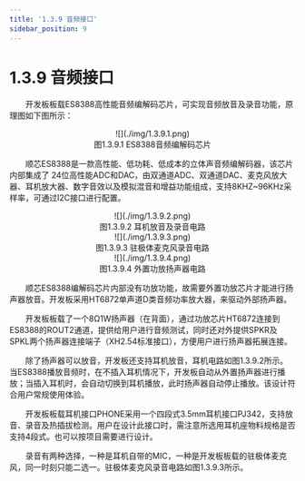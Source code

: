```yaml
---
title: '1.3.9 音频接口'
sidebar_position: 9
---
```


# 1.3.9 音频接口

&emsp;&emsp;开发板板载ES8388高性能音频编解码芯片，可实现音频放音及录音功能，原理图如下图所示：

<center>
![](./img/1.3.9.1.png)<br />
图1.3.9.1 ES8388音频编解码芯片
</center>

&emsp;&emsp;顺芯ES8388是一款高性能、低功耗、低成本的立体声音频编解码器，该芯片内部集成了 24位高性能ADC和DAC，由双通道ADC、双通道DAC、麦克风放大器、耳机放大器、数字音效以及模拟混音和增益功能组成，支持8KHZ~96KHz采样率，可通过I2C接口进行配置。

<center>
![](./img/1.3.9.2.png)<br />
图1.3.9.2 耳机放音及录音电路
</center>

<center>
![](./img/1.3.9.3.png)<br />
图1.3.9.3 驻极体麦克风录音电路
</center>

<center>
![](./img/1.3.9.4.png)<br />
图1.3.9.4 外置功放扬声器电路
</center>

&emsp;&emsp;顺芯ES8388编解码芯片内部没有功放功能，故需要外置功放芯片才能进行扬声器放音。开发板采用HT6872单声道D类音频功率放大器，来驱动外部扬声器。

&emsp;&emsp;开发板板载了一个8Ω1W扬声器（在背面），通过功放芯片HT6872连接到ES8388的ROUT2通道，提供给用户进行音频测试，同时还对外提供SPKR及SPKL两个扬声器连接端子（XH2.54标准接口），方便用户进行扬声器拓展连接。

&emsp;&emsp;除了扬声器可以放音，开发板还支持耳机放音，耳机电路如图1.3.9.2所示。当ES8388播放音频时，在不插入耳机情况下，开发板自动从外置扬声器进行播放；当插入耳机时，会自动切换到耳机播放，此时扬声器自动停止播放。该设计符合用户常规使用体验。

&emsp;&emsp;开发板板载耳机接口PHONE采用一个四段式3.5mm耳机接口PJ342，支持放音、录音及热插拔检测。用户在设计此接口时，需注意所选用耳机座物料规格是否支持4段式。也可以按项目需要进行设计。

&emsp;&emsp;录音有两种选择，一种是耳机自带的MIC，一种是开发板板载的驻极体麦克风，同一时刻只能二选一。驻极体麦克风录音电路如图1.3.9.3所示。









